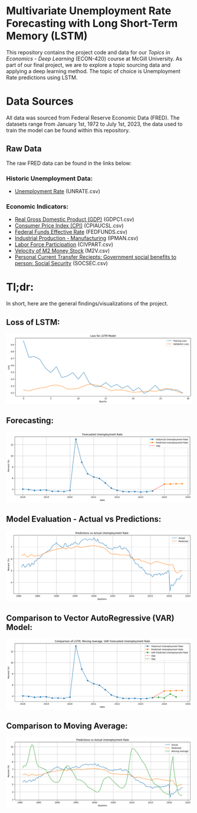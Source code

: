 # Multivariate Unemployment Rate Forecasting with Long Short-Term Memory (LSTM) 
This repository contains the project code and data for our *Topics in Economics - Deep Learning* (ECON-420) course at McGill University. As part of our final project, we are to explore a topic sourcing data and applying a deep learning method. The topic of choice is Unemployment Rate predictions using LSTM.   

# Data Sources
All data was sourced from Federal Reserve Economic Data (FRED). The datasets range from January 1st, 1972 to July 1st, 2023, the data used to train the model can be found within this repository. 

## Raw Data
The raw FRED data can be found in the links below: 

### Historic Unemployment Data:
- [Unemployment Rate](https://fred.stlouisfed.org/series/UNRATE#0) (UNRATE.csv)

### Economic Indicators: 
- [Real Gross Domestic Product (GDP)](https://fred.stlouisfed.org/series/GDPC1#0) (GDPC1.csv)
- [Consumer Price Index (CPI)](https://fred.stlouisfed.org/series/CPIAUCSL#0) (CPIAUCSL.csv)
- [Federal Funds Effective Rate](https://fred.stlouisfed.org/series/FEDFUNDS#0) (FEDFUNDS.csv)
- [Industrial Production - Manufacturing](https://fred.stlouisfed.org/series/IPMAN#0) (IPMAN.csv)
- [Labor Force Participation](https://fred.stlouisfed.org/series/CIVPART#0) (CIVPART.csv)
- [Velocity of M2 Money Stock](https://fred.stlouisfed.org/series/M2V) (M2V.csv)
- [Personal Current Transfer Reciepts: Government social benefits to person: Social Security](https://fred.stlouisfed.org/series/W823RC1) (SOCSEC.csv)

# Tl;dr: 

In short, here are the general findings/visualizations of the project. 

## Loss of LSTM: 
![Loss of LSTM Model](Images/lstm_loss.png)

## Forecasting:
![Alt text](Images/unr_forecast.png)

## Model Evaluation - Actual vs Predictions:
![Alt text](Images/acc_pred.png)

## Comparison to Vector AutoRegressive (VAR) Model:
![Alt text](Images/var_model.png)

## Comparison to Moving Average: 
![Alt text](Images/moving_avg.png)